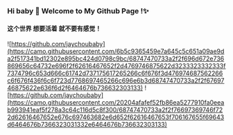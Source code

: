 ### Hi baby 👋 Welcome to My Github Page !✨

#### 这个世界 想要活着 就不要有感觉！

![https://github.com/jaychoubaby](https://camo.githubusercontent.com/6b5c9365459e7a645c5c651a09ae9da2f517341bd12302e895bc424d0798c9bc/68747470733a2f2f696d672e736869656c64732e696f2f62616467652f2d4769746875622d3233323332333f7374796c653d666c61742d737175617265266c6f676f3d476974687562266c6f676f436f6c6f723d7768697465266c696e6b3d68747470733a2f2f6769746875622e636f6d2f6464676b736632303133)
![https://github.com/jaychoubaby](https://camo.githubusercontent.com/20204afafef52fb86ea5277910fa0eeab993941eaf5f278a3c64c116d5c8f300/68747470733a2f2f76697369746f722d62616467652e676c697463682e6d652f62616467653f706167655f69643d6464676b7366323031332e6464676b736632303133)

<!--
**jaychoubaby/jaychoubaby** is a ✨ _special_ ✨ repository because its `README.md` (this file) appears on your GitHub profile.

Here are some ideas to get you started:

- 🔭 I’m currently working on ...
- 🌱 I’m currently learning ...
- 👯 I’m looking to collaborate on ...
- 🤔 I’m looking for help with ...
- 💬 Ask me about ...
- 📫 How to reach me: ...
- 😄 Pronouns: ...
- ⚡ Fun fact: ...
-->
